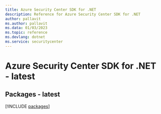 ```yaml
---
title: Azure Security Center SDK for .NET
description: Reference for Azure Security Center SDK for .NET
author: pallavit
ms.author: pallavit
ms.data: 01/03/2023
ms.topic: reference
ms.devlang: dotnet
ms.service: securitycenter
---
```

# Azure Security Center SDK for .NET - latest
## Packages - latest
[!INCLUDE [packages](security-center-index.md)]